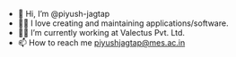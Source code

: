 - 👋 Hi, I’m @piyush-jagtap
- 👨‍💻 I love creating and maintaining applications/software.
- 🧑‍💼 I’m currently working at Valectus Pvt. Ltd.
- 📫 How to reach me piyushjagtap@mes.ac.in

<!---
piyush-jagtap/piyush-jagtap is a ✨ special ✨ repository because its `README.md` (this file) appears on your GitHub profile.
You can click the Preview link to take a look at your changes.
--->
